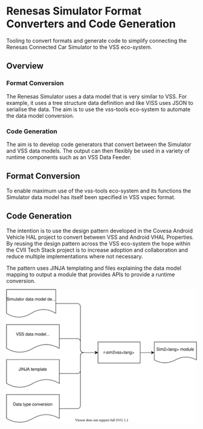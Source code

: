 # Renesas Simulator Format Converters and Code Generation

Tooling to convert formats and generate code to simplify connecting the Renesas Connected Car Simulator to the VSS eco-system.

## Overview
### Format Conversion
The Renesas Simulator uses a data model that is very similar to VSS. For example, it uses a tree structure data definition and like VISS uses JSON to serialise the data. The aim is to use the vss-tools eco-system to automate the data model conversion.

### Code Generation
The aim is to develop code generators that convert between the Simulator and VSS data models. The output can then flexibly be used in a variety of runtime components such as an VSS Data Feeder.

## Format Conversion
To enable maximum use of the vss-tools eco-system and its functions the Simulator data model has itself been specified in VSS vspec format.

## Code Generation
 The intention is to use the design pattern developed in the Covesa Android Vehicle HAL project to convert between VSS and Android VHAL Properties. By reusing the design pattern across the VSS eco-system the hope within the CVII Tech Stack project is to increase adoption and collaboration and reduce multiple implementations where not necessary.

 The pattern uses JINJA templating and files explaining the data model mapping to output a module that provides APIs to provide a runtime conversion.

![code generation](doc/r-sim2vss-code-generator.drawio.svg)
